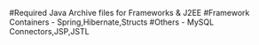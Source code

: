 #Required Java Archive files for Frameworks & J2EE
#Framework Containers - Spring,Hibernate,Structs
#Others - MySQL Connectors,JSP,JSTL